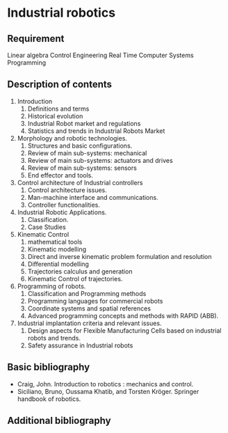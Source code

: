 # Industrial robotics

## Requirement

Linear algebra
Control Engineering
Real Time Computer Systems
Programming

## Description of contents

1. Introduction
    1. Definitions and terms
    2. Historical evolution
    3. Industrial Robot market and regulations
    4. Statistics and trends in Industrial Robots Market
2. Morphology and robotic technologies.
    1. Structures and basic configurations.
    2. Review of main sub-systems: mechanical
    3. Review of main sub-systems: actuators and drives
    4. Review of main sub-systems: sensors
    5. End effector and tools.
3. Control architecture of Industrial controllers
    1. Control architecture issues.
    2. Man-machine interface and communications.
    3. Controller functionalities.
4. Industrial Robotic Applications.
    1. Classification.
    2. Case Studies
5. Kinematic Control
    1. mathematical tools
    2. Kinematic modelling
    3. Direct and inverse kinematic problem formulation and resolution
    4. Differential modelling
    5. Trajectories calculus and generation
    6. Kinematic Control of trajectories.
6. Programming of robots.
    1. Classification and Programming methods
    2. Programming languages for commercial robots
    3. Coordinate systems and spatial references
    4. Advanced programming concepts and methods with RAPID (ABB).  
7. Industrial implantation criteria and relevant issues.
    1. Design aspects for Flexible Manufacturing Cells based on industrial robots and trends.
    2. Safety assurance in Industrial robots

## Basic bibliography

- Craig, John. Introduction to robotics : mechanics and control.
- Siciliano, Bruno, Oussama Khatib, and Torsten Kröger. Springer handbook of robotics.

## Additional bibliography
